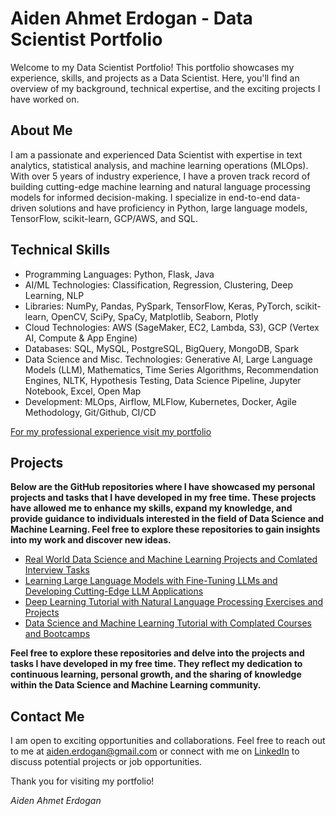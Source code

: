 # Aiden Ahmet Erdogan - Data Scientist Portfolio

Welcome to my Data Scientist Portfolio! This portfolio showcases my experience, skills, and projects as a Data Scientist. Here, you'll find an overview of my background, technical expertise, and the exciting projects I have worked on.

## About Me

I am a passionate and experienced Data Scientist with expertise in text analytics, statistical analysis, and machine learning operations (MLOps). With over 5 years of industry experience, I have a proven track record of building cutting-edge machine learning and natural language processing models for informed decision-making. I specialize in end-to-end data-driven solutions and have proficiency in Python, large language models, TensorFlow, scikit-learn, GCP/AWS, and SQL.

## Technical Skills

- Programming Languages: Python, Flask, Java
- AI/ML Technologies: Classification, Regression, Clustering, Deep Learning, NLP
- Libraries: NumPy, Pandas, PySpark, TensorFlow, Keras, PyTorch, scikit-learn, OpenCV, SciPy, SpaCy, Matplotlib, Seaborn, Plotly
- Cloud Technologies: AWS (SageMaker, EC2, Lambda, S3), GCP (Vertex AI, Compute & App Engine)
- Databases: SQL, MySQL, PostgreSQL, BigQuery, MongoDB, Spark
- Data Science and Misc. Technologies: Generative AI, Large Language Models (LLM), Mathematics, Time Series Algorithms, Recommendation Engines, NLTK, Hypothesis Testing, Data Science Pipeline, Jupyter Notebook, Excel, Open Map
- Development: MLOps, Airflow, MLFlow, Kubernetes, Docker, Agile Methodology, Git/Github, CI/CD

[For my professional experience visit my portfolio](https://aidenerdogan.github.io)


## Projects
**Below are the GitHub repositories where I have showcased my personal projects and tasks that I have developed in my free time. These projects have allowed me to enhance my skills, expand my knowledge, and provide guidance to individuals interested in the field of Data Science and Machine Learning. Feel free to explore these repositories to gain insights into my work and discover new ideas.**

- [Real World Data Science and Machine Learning Projects and Comlated Interview Tasks](https://github.com/aidenerdogan/Real_Wolrd_DS_and_ML)
- [Learning Large Language Models with Fine-Tuning LLMs and Developing Cutting-Edge LLM Applications](https://github.com/aidenerdogan/LLM_E2E_APPLICATION)
- [Deep Learning Tutorial with Natural Language Processing Exercises and Projects](https://github.com/aidenerdogan/DL-NLP-TutorialAndProjects)
- [Data Science and Machine Learning Tutorial with Complated Courses and Bootcamps](https://github.com/aidenerdogan/Data-Science-and-Machine-Learning-Tutorial)

**Feel free to explore these repositories and delve into the projects and tasks I have developed in my free time. They reflect my dedication to continuous learning, personal growth, and the sharing of knowledge within the Data Science and Machine Learning community.**

## Contact Me

I am open to exciting opportunities and collaborations. Feel free to reach out to me at aiden.erdogan@gmail.com or connect with me on [LinkedIn](https://www.linkedin.com/in/aiden-erdogan/) to discuss potential projects or job opportunities.

Thank you for visiting my portfolio!

*Aiden Ahmet Erdogan*
